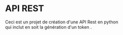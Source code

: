 # API REST 

Ceci est un projet de création d'une API Rest en python  
qui inclut en soit la génération d'un token .

